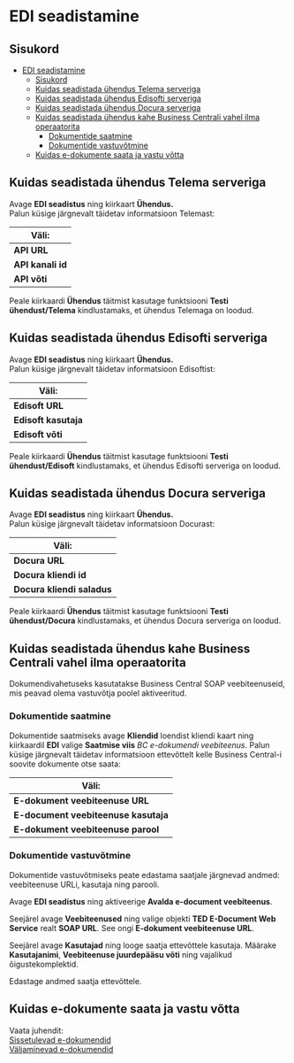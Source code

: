 ---
---
# EDI seadistamine

## Sisukord
- [EDI seadistamine](#edi-seadistamine)
  - [Sisukord](#sisukord)
  - [Kuidas seadistada ühendus Telema serveriga](#kuidas-seadistada-ühendus-telema-serveriga)
  - [Kuidas seadistada ühendus Edisofti serveriga](#kuidas-seadistada-ühendus-edisofti-serveriga)
  - [Kuidas seadistada ühendus Docura serveriga](#kuidas-seadistada-ühendus-docura-serveriga)
  - [Kuidas seadistada ühendus kahe Business Centrali vahel ilma operaatorita](#kuidas-seadistada-ühendus-kahe-business-centrali-vahel-ilma-operaatorita)
    - [Dokumentide saatmine](#dokumentide-saatmine)
    - [Dokumentide vastuvõtmine](#dokumentide-vastuvõtmine)
  - [Kuidas e-dokumente saata ja vastu võtta](#kuidas-e-dokumente-saata-ja-vastu-võtta)
 
## Kuidas seadistada ühendus Telema serveriga
Avage **EDI seadistus** ning kiirkaart  **Ühendus.**  
Palun küsige järgnevalt täidetav informatsioon Telemast:

| Väli: |
| - |
| **API URL** |
| **API kanali id** |
| **API võti** |

Peale kiirkaardi **Ühendus**  täitmist kasutage funktsiooni **Testi ühendust/Telema** kindlustamaks, et ühendus Telemaga on loodud.

## Kuidas seadistada ühendus Edisofti serveriga
Avage **EDI seadistus** ning kiirkaart  **Ühendus.**  
Palun küsige järgnevalt täidetav informatsioon Edisoftist:

| Väli: |
| - |
| **Edisoft URL** |
| **Edisoft kasutaja** |
| **Edisoft võti** |

Peale kiirkaardi **Ühendus**  täitmist kasutage funktsiooni **Testi ühendust/Edisoft** kindlustamaks, et ühendus Edisofti serveriga on loodud.

## Kuidas seadistada ühendus Docura serveriga
Avage **EDI seadistus** ning kiirkaart  **Ühendus.**  
Palun küsige järgnevalt täidetav informatsioon Docurast:

| Väli: |
| - |
| **Docura URL** |
| **Docura kliendi id** |
| **Docura kliendi saladus** |

Peale kiirkaardi **Ühendus**  täitmist kasutage funktsiooni **Testi ühendust/Docura** kindlustamaks, et ühendus Docura serveriga on loodud.

## Kuidas seadistada ühendus kahe Business Centrali vahel ilma operaatorita

Dokumendivahetuseks kasutatakse Business Central SOAP veebiteenuseid, mis peavad olema vastuvõtja poolel aktiveeritud.
### Dokumentide saatmine
Dokumentide saatmiseks avage **Kliendid** loendist kliendi kaart ning kiirkaardil **EDI** valige **Saatmise viis** *BC e-dokumendi veebiteenus*. 
Palun küsige järgnevalt täidetav informatsioon ettevõttelt kelle Business Central-i soovite dokumente otse saata:

| Väli: |
| - |
| **E-dokument veebiteenuse URL** |
| **E-document veebiteenuse kasutaja** |
| **E-dokument veebiteenuse parool** |

### Dokumentide vastuvõtmine
Dokumentide vastuvõtmiseks peate edastama saatjale järgnevad andmed: veebiteenuse URLi, kasutaja ning parooli.

Avage **EDI seadistus** ning aktiveerige **Avalda e-document veebiteenus**.

Seejärel avage **Veebiteenused** ning valige objekti **TED E-Document Web Service** realt **SOAP URL**. See ongi **E-dokument veebiteenuse URL**.  

Seejärel avage **Kasutajad** ning looge saatja ettevõttele kasutaja. Määrake **Kasutajanimi**, **Veebiteenuse juurdepääsu võti** ning vajalikud õigustekomplektid. 
  
Edastage andmed saatja ettevõttele.


## Kuidas e-dokumente saata ja vastu võtta

Vaata juhendit:  
[Sissetulevad e-dokumendid](inbound-edocuments)  
[Väljaminevad e-dokumendid](outbound-edocuments)
